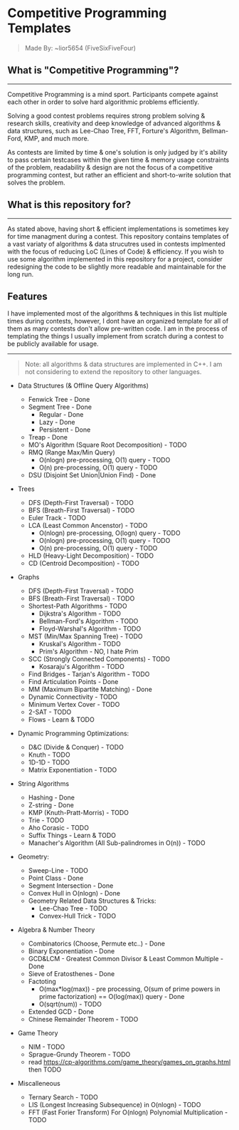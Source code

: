# Competitive Programming Templates

> Made By: ~lior5654 (FiveSixFiveFour)

## What is "Competitive Programming"?

---
Competitive Programming is a mind sport. Participants compete against each other in order to solve hard algorithmic problems efficiently.

Solving a good contest problems requires strong problem solving & research skills, creativity and deep knowledge of advanced algorithms & data structures, such as Lee-Chao Tree, FFT, Forture's Algorithm, Bellman-Ford, KMP, and much more.

As contests are limited by time & one's solution is only judged by it's ability to pass certain testcases within the given time & memory usage constraints of the problem, readability & design are not the focus of a competitive programming contest, but rather an efficient and short-to-write solution that solves the problem.

## What is this repository for?

---
As stated above, having short & efficient implementations is sometimes key for time managment during a contest. This repository contains templates of a vast variaty of algorithms & data strucutres used in contests implmented with the focus of reducing LoC (Lines of Code) & efficiency. If you wish to use some algorithm implemented in this repository for a project, consider redesigning the code to be slightly more readable and maintainable for the long run.

## Features

I have implemented most of the algorithms & techniques in this list multiple times during contests, however, I dont have an organized template for all of them as many contests don't allow pre-written code. I am in the process of templating the things I usually implement from scratch during a contest to be publicly available for usage.

---
> Note: all algorithms & data structures are implemented in C++. I am not considering to extend the repository to other languages.

* Data Structures (& Offline Query Algorithms)
  * Fenwick Tree - Done
  * Segment Tree - Done
    * Regular - Done
    * Lazy - Done
    * Persistent - Done
  * Treap - Done
  * MO's Algorithm (Square Root Decomposition) - TODO
  * RMQ (Range Max/Min Query)
    * O(nlogn) pre-processing, O(1) query - TODO
    * O(n) pre-processing, O(1) query - TODO
  * DSU (Disjoint Set Union|Union Find) - Done

* Trees
  * DFS (Depth-First Traversal) - TODO
  * BFS (Breath-First Traversal) - TODO
  * Euler Track - TODO
  * LCA (Least Common Ancenstor) - TODO
    * O(nlogn) pre-processing, O(logn) query - TODO
    * O(nlogn) pre-processing, O(1) query - TODO
    * O(n) pre-processing, O(1) query - TODO
  * HLD (Heavy-Light Decomposition) - TODO
  * CD (Centroid Decomposition) - TODO

* Graphs
  * DFS (Depth-First Traversal) - TODO
  * BFS (Breath-First Traversal) - TODO
  * Shortest-Path Algorithms - TODO
    * Dijkstra's Algorithm - TODO
    * Bellman-Ford's Algorithm - TODO
    * Floyd-Warshal's Algorithm - TODO
  * MST (Min/Max Spanning Tree) - TODO
    * Kruskal's Algorithm - TODO
    * Prim's Algorithm - NO, I hate Prim
  * SCC (Strongly Connected Components) - TODO
    * Kosaraju's Algorithm - TODO
  * Find Bridges - Tarjan's Algorithm - TODO
  * Find Articulation Points - Done
  * MM (Maximum Bipartite Matching) - Done
  * Dynamic Connectivity - TODO
  * Minimum Vertex Cover - TODO
  * 2-SAT - TODO
  * Flows - Learn & TODO

* Dynamic Programming Optimizations:
  * D&C (Divide & Conquer) - TODO
  * Knuth - TODO
  * 1D-1D - TODO
  * Matrix Exponentiation - TODO

* String Algorithms
  * Hashing - Done
  * Z-string - Done
  * KMP (Knuth-Pratt-Morris) - TODO
  * Trie - TODO
  * Aho Corasic - TODO
  * Suffix Things - Learn & TODO
  * Manacher's Algorithm (All Sub-palindromes in O(n)) - TODO

* Geometry:
  * Sweep-Line - TODO
  * Point Class - Done
  * Segment Intersection - Done
  * Convex Hull in O(nlogn) - Done
  * Geometry Related Data Structures & Tricks:
    * Lee-Chao Tree - TODO
    * Convex-Hull Trick - TODO

* Algebra & Number Theory
  * Combinatorics (Choose, Permute etc..) - Done
  * Binary Exponentiation - Done
  * GCD&LCM - Greatest Common Divisor & Least Common Multiple - Done
  * Sieve of Eratosthenes - Done
  * Factoting
    * O(max*log(max)) - pre processing, O(sum of prime powers in prime factorization) == O(log(max)) query - Done
    * O(sqrt(num)) -  TODO
  * Extended GCD - Done
  * Chinese Remainder Theorem - TODO

* Game Theory
  * NIM - TODO
  * Sprague-Grundy Theorem - TODO
  * read https://cp-algorithms.com/game_theory/games_on_graphs.html then TODO

* Miscalleneous
  * Ternary Search - TODO
  * LIS (Longest Increasing Subsequence) in O(nlogn) - TODO
  * FFT (Fast Forier Transform) For O(nlogn) Polynomial Multiplication - TODO
